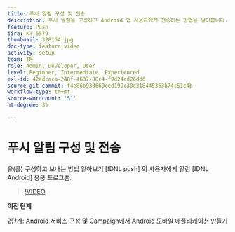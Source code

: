 ```yaml
---
title: 푸시 알림 구성 및 전송
description: 푸시 알림을 구성하고 Android 앱 사용자에게 전송하는 방법을 알아봅니다.
feature: Push
jira: KT-6579
thumbnail: 328154.jpg
doc-type: feature video
activity: setup
team: TM
role: Admin, Developer, User
level: Beginner, Intermediate, Experienced
exl-id: 42adcaca-248f-4637-88c4-f9d24cd26dd6
source-git-commit: f4e86b933660ced199c30d318445363b74c51c4b
workflow-type: tm+mt
source-wordcount: '51'
ht-degree: 3%

---
```


# 푸시 알림 구성 및 전송

을(를) 구성하고 보내는 방법 알아보기 [!DNL push] 의 사용자에게 알림 [!DNL Android] 응용 프로그램.

>[!VIDEO](https://video.tv.adobe.com/v/328154?quality=12&learn=on)

**이전 단계**

2단계: [Android 서비스 구성 및 Campaign에서 Android 모바일 애플리케이션 만들기](/help/tutorial-getting-started-with-push-notifications-for-android/configuring-an-android-service-in-campaign.md)

